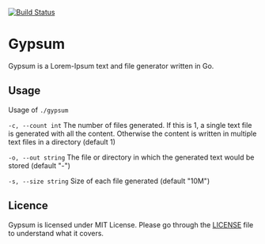 [![Build Status](https://travis-ci.com/daichi-m/gypsum.svg?branch=main)](https://travis-ci.com/daichi-m/gypsum)
# Gypsum

Gypsum is a Lorem-Ipsum text and file generator written in Go.

## Usage

Usage of `./gypsum`

  `-c, --count int`     The number of files generated. If this is 1, a single text file is generated with all the content. Otherwise the content is written in multiple text files in a directory (default 1)

  `-o, --out string`    The file or directory in which the generated text would be stored (default "-")

  `-s, --size string`   Size of each file generated (default "10M")

## Licence

  Gypsum is licensed under MIT License. Please go through the [LICENSE](LICENSE) file to understand what it covers. 
